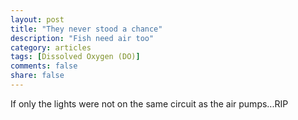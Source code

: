```yaml
---
layout: post
title: "They never stood a chance"
description: "Fish need air too"
category: articles
tags: [Dissolved Oxygen (DO)]
comments: false
share: false
---
```


If only the lights were not on the same circuit as the air pumps...RIP
